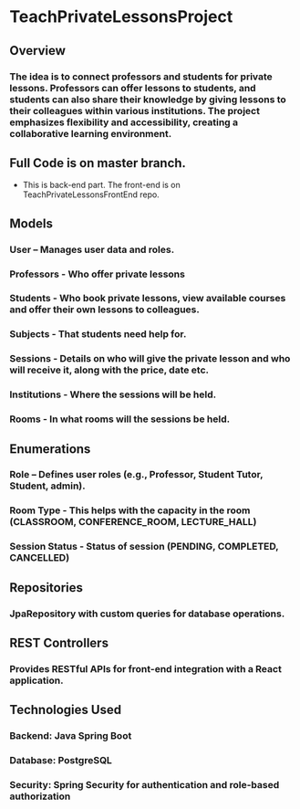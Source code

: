 # TeachPrivateLessonsProject

## Overview
### The idea is to connect professors and students for private lessons. Professors can offer lessons to students, and students can also share their knowledge by giving lessons to their colleagues within various institutions. The project emphasizes flexibility and accessibility, creating a collaborative learning environment.

## Full Code is on master branch.
- This is back-end part. The front-end is on TeachPrivateLessonsFrontEnd repo.

## Models
### User – Manages user data and roles.
### Professors - Who offer private lessons
### Students - Who book private lessons, view available courses and offer their own lessons to colleagues.
### Subjects - That students need help for. 
### Sessions - Details on who will give the private lesson and who will receive it, along with the price, date etc.
### Institutions - Where the sessions will be held.
### Rooms - In what rooms will the sessions be held.

## Enumerations
### Role – Defines user roles (e.g., Professor, Student Tutor, Student, admin).
### Room Type - This helps with the capacity in the room (CLASSROOM, CONFERENCE_ROOM, LECTURE_HALL)
### Session Status - Status of session (PENDING, COMPLETED, CANCELLED)

## Repositories
### JpaRepository with custom queries for database operations.

## REST Controllers
### Provides RESTful APIs for front-end integration with a React application.

## Technologies Used
### Backend: Java Spring Boot
### Database: PostgreSQL
### Security: Spring Security for authentication and role-based authorization
